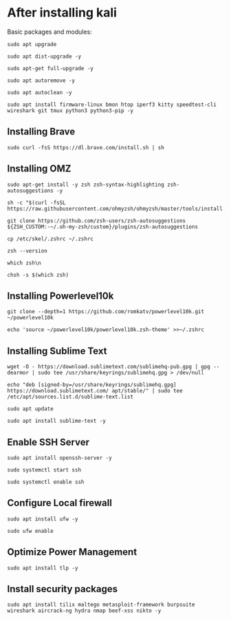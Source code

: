 # After installing kali

Basic packages and modules:

```
sudo apt upgrade
```
```
sudo apt dist-upgrade -y
```
```
sudo apt-get full-upgrade -y
```
```
sudo apt autoremove -y
```
```
sudo apt autoclean -y
```

```
sudo apt install firmware-linux bmon htop iperf3 kitty speedtest-cli wireshark git tmux python3 python3-pip -y
```

## Installing Brave

```
sudo curl -fsS https://dl.brave.com/install.sh | sh
```

## Installing OMZ

```
sudo apt-get install -y zsh zsh-syntax-highlighting zsh-autosuggestions -y
```

```
sh -c "$(curl -fsSL https://raw.githubusercontent.com/ohmyzsh/ohmyzsh/master/tools/install.sh)"
```

```
git clone https://github.com/zsh-users/zsh-autosuggestions ${ZSH_CUSTOM:-~/.oh-my-zsh/custom}/plugins/zsh-autosuggestions
```

```
cp /etc/skel/.zshrc ~/.zshrc
```
```
zsh --version
```
```
which zsh\n
```
```
chsh -s $(which zsh)
```

## Installing Powerlevel10k

```
git clone --depth=1 https://github.com/romkatv/powerlevel10k.git ~/powerlevel10k
```

```
echo 'source ~/powerlevel10k/powerlevel10k.zsh-theme' >>~/.zshrc
```

## Installing Sublime Text

```
wget -O - https://download.sublimetext.com/sublimehq-pub.gpg | gpg --dearmor | sudo tee /usr/share/keyrings/sublimehq.gpg > /dev/null
```

```
echo "deb [signed-by=/usr/share/keyrings/sublimehq.gpg] https://download.sublimetext.com/ apt/stable/" | sudo tee /etc/apt/sources.list.d/sublime-text.list
```

```
sudo apt update
```
```
sudo apt install sublime-text -y
```

## Enable SSH Server
```
sudo apt install openssh-server -y
```
```
sudo systemctl start ssh
```
```
sudo systemctl enable ssh
```

## Configure Local firewall
```
sudo apt install ufw -y
```
```
sudo ufw enable
```

## Optimize Power Management
```
sudo apt install tlp -y
```

## Install security packages
```
sudo apt install tilix maltego metasploit-framework burpsuite wireshark aircrack-ng hydra nmap beef-xss nikto -y
```